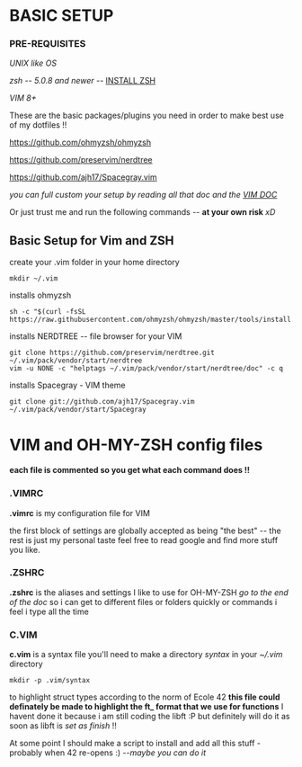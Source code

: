 # BASIC SETUP

### PRE-REQUISITES

*UNIX like OS*

*zsh -- 5.0.8 and newer --* [INSTALL ZSH](https://github.com/ohmyzsh/ohmyzsh/wiki/Installing-ZSH)

*VIM 8+*

These are the basic packages/plugins you need in order to make best use of my dotfiles !!

https://github.com/ohmyzsh/ohmyzsh  

https://github.com/preservim/nerdtree

https://github.com/ajh17/Spacegray.vim

*you can full custom your setup by reading all that doc and the [VIM DOC](https://www.vim.org/docs.php)*

Or just trust me and run the following commands  -- **at your own risk** *xD* 

## Basic Setup for Vim and ZSH
create your .vim folder in your home directory
```
mkdir ~/.vim
```
installs ohmyzsh
```
sh -c "$(curl -fsSL https://raw.githubusercontent.com/ohmyzsh/ohmyzsh/master/tools/install.sh)"
```
installs NERDTREE -- file browser for your VIM
```
git clone https://github.com/preservim/nerdtree.git ~/.vim/pack/vendor/start/nerdtree
vim -u NONE -c "helptags ~/.vim/pack/vendor/start/nerdtree/doc" -c q
```
installs Spacegray - VIM theme
```
git clone git://github.com/ajh17/Spacegray.vim ~/.vim/pack/vendor/start/Spacegray
```
# VIM and OH-MY-ZSH config files

**each file is commented so you get what each command does !!**

### .VIMRC

**.vimrc** is my configuration file for VIM

the first block of settings are globally accepted as being "the best" -- the rest is just my personal taste
feel free to read google and find more stuff you like.

### .ZSHRC

**.zshrc** is the aliases and settings I like to use for OH-MY-ZSH *go to the end of the doc*
so i can get to different files or folders quickly or commands i feel i type all the time

### C.VIM

**c.vim** is a syntax file
you'll need to make a directory *syntax* in your *~/.vim* directory
```
mkdir -p .vim/syntax
```
to highlight struct types according to the norm of Ecole 42 **this file could definately be made to highlight the ft_ format that we use for functions** I havent done it because i am still coding the libft :P but definitely will do it as soon as libft is *set as finish* !! 

At some point I should make a script to install and add all this stuff - probably when 42 re-opens :) --*maybe you can do it*
